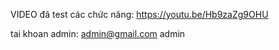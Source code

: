 VIDEO đã test các chức năng: https://youtu.be/Hb9zaZg9OHU



tai khoan admin:
admin@gmail.com
admin
